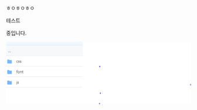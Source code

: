 ㅎㅇㅎㅇㅎㅇ

테스트

중입니다.

![image-20200702160713053](../assets/images/2020-07-02-first-commit/image-20200702160713053.png)